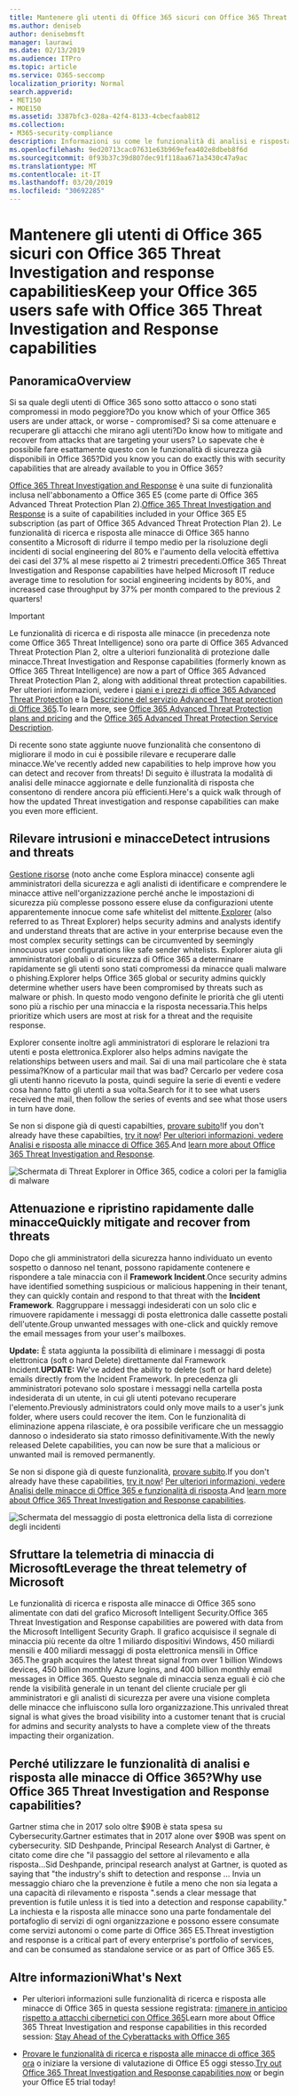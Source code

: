 ```yaml
---
title: Mantenere gli utenti di Office 365 sicuri con Office 365 Threat Investigation and response capabilities
ms.author: deniseb
author: denisebmsft
manager: laurawi
ms.date: 02/13/2019
ms.audience: ITPro
ms.topic: article
ms.service: O365-seccomp
localization_priority: Normal
search.appverid:
- MET150
- MOE150
ms.assetid: 3387bfc3-028a-42f4-8133-4cbecfaab812
ms.collection:
- M365-security-compliance
description: Informazioni su come le funzionalità di analisi e risposta alle minacce di Office 365 consentono all'organizzazione di rilevare intrusioni e minacce e di attenuare e recuperare rapidamente le minacce.
ms.openlocfilehash: 9ed20713cac07631e63b969efea402e8dbeb8f6d
ms.sourcegitcommit: 0f93b37c39d807dec91f118aa671a3430c47a9ac
ms.translationtype: MT
ms.contentlocale: it-IT
ms.lasthandoff: 03/20/2019
ms.locfileid: "30692285"
---
```

# <a name="keep-your-office-365-users-safe-with-office-365-threat-investigation-and-response-capabilities"></a><span data-ttu-id="37d27-103">Mantenere gli utenti di Office 365 sicuri con Office 365 Threat Investigation and response capabilities</span><span class="sxs-lookup"><span data-stu-id="37d27-103">Keep your Office 365 users safe with Office 365 Threat Investigation and Response capabilities</span></span>

## <a name="overview"></a><span data-ttu-id="37d27-104">Panoramica</span><span class="sxs-lookup"><span data-stu-id="37d27-104">Overview</span></span>

<span data-ttu-id="37d27-105">Si sa quale degli utenti di Office 365 sono sotto attacco o sono stati compromessi in modo peggiore?</span><span class="sxs-lookup"><span data-stu-id="37d27-105">Do you know which of your Office 365 users are under attack, or worse - compromised?</span></span> <span data-ttu-id="37d27-106">Si sa come attenuare e recuperare gli attacchi che mirano agli utenti?</span><span class="sxs-lookup"><span data-stu-id="37d27-106">Do know how to mitigate and recover from attacks that are targeting your users?</span></span> <span data-ttu-id="37d27-107">Lo sapevate che è possibile fare esattamente questo con le funzionalità di sicurezza già disponibili in Office 365?</span><span class="sxs-lookup"><span data-stu-id="37d27-107">Did you know you can do exactly this with security capabilities that are already available to you in Office 365?</span></span> 
  
<span data-ttu-id="37d27-108">[Office 365 Threat Investigation and Response](office-365-ti.md) è una suite di funzionalità inclusa nell'abbonamento a Office 365 E5 (come parte di Office 365 Advanced Threat Protection Plan 2).</span><span class="sxs-lookup"><span data-stu-id="37d27-108">[Office 365 Threat Investigation and Response](office-365-ti.md) is a suite of capabilities included in your Office 365 E5 subscription (as part of Office 365 Advanced Threat Protection Plan 2).</span></span> <span data-ttu-id="37d27-109">Le funzionalità di ricerca e risposta alle minacce di Office 365 hanno consentito a Microsoft di ridurre il tempo medio per la risoluzione degli incidenti di social engineering del 80% e l'aumento della velocità effettiva dei casi del 37% al mese rispetto ai 2 trimestri precedenti.</span><span class="sxs-lookup"><span data-stu-id="37d27-109">Office 365 Threat Investigation and Response capabilities have helped Microsoft IT reduce average time to resolution for social engineering incidents by 80%, and increased case throughput by 37% per month compared to the previous 2 quarters!</span></span> 

> [!IMPORTANT]
> <span data-ttu-id="37d27-110">Le funzionalità di ricerca e di risposta alle minacce (in precedenza note come Office 365 Threat Intelligence) sono ora parte di Office 365 Advanced Threat Protection Plan 2, oltre a ulteriori funzionalità di protezione dalle minacce.</span><span class="sxs-lookup"><span data-stu-id="37d27-110">Threat Investigation and Response capabilities (formerly known as Office 365 Threat Intelligence) are now a part of Office 365 Advanced Threat Protection Plan 2, along with additional threat protection capabilities.</span></span> <span data-ttu-id="37d27-111">Per ulteriori informazioni, vedere i [piani e i prezzi di office 365 Advanced Threat Protection](https://products.office.com/exchange/advance-threat-protection) e la [Descrizione del servizio Advanced Threat protection di Office 365](https://docs.microsoft.com/office365/servicedescriptions/office-365-advanced-threat-protection-service-description).</span><span class="sxs-lookup"><span data-stu-id="37d27-111">To learn more, see [Office 365 Advanced Threat Protection plans and pricing](https://products.office.com/exchange/advance-threat-protection) and the [Office 365 Advanced Threat Protection Service Description](https://docs.microsoft.com/office365/servicedescriptions/office-365-advanced-threat-protection-service-description).</span></span>
  
<span data-ttu-id="37d27-112">Di recente sono state aggiunte nuove funzionalità che consentono di migliorare il modo in cui è possibile rilevare e recuperare dalle minacce.</span><span class="sxs-lookup"><span data-stu-id="37d27-112">We've recently added new capabilities to help improve how you can detect and recover from threats!</span></span> <span data-ttu-id="37d27-113">Di seguito è illustrata la modalità di analisi delle minacce aggiornate e delle funzionalità di risposta che consentono di rendere ancora più efficienti.</span><span class="sxs-lookup"><span data-stu-id="37d27-113">Here's a quick walk through of how the updated Threat investigation and response capabilities can make you even more efficient.</span></span>
  
## <a name="detect-intrusions-and-threats"></a><span data-ttu-id="37d27-114">Rilevare intrusioni e minacce</span><span class="sxs-lookup"><span data-stu-id="37d27-114">Detect intrusions and threats</span></span>

<span data-ttu-id="37d27-115">[Gestione risorse](use-explorer-in-security-and-compliance.md) (noto anche come Esplora minacce) consente agli amministratori della sicurezza e agli analisti di identificare e comprendere le minacce attive nell'organizzazione perché anche le impostazioni di sicurezza più complesse possono essere eluse da configurazioni utente apparentemente innocue come safe whitelist del mittente.</span><span class="sxs-lookup"><span data-stu-id="37d27-115">[Explorer](use-explorer-in-security-and-compliance.md) (also referred to as Threat Explorer) helps security admins and analysts identify and understand threats that are active in your enterprise because even the most complex security settings can be circumvented by seemingly innocuous user configurations like safe sender whitelists.</span></span> <span data-ttu-id="37d27-116">Explorer aiuta gli amministratori globali o di sicurezza di Office 365 a determinare rapidamente se gli utenti sono stati compromessi da minacce quali malware o phishing.</span><span class="sxs-lookup"><span data-stu-id="37d27-116">Explorer helps Office 365 global or security admins quickly determine whether users have been compromised by threats such as malware or phish.</span></span> <span data-ttu-id="37d27-117">In questo modo vengono definite le priorità che gli utenti sono più a rischio per una minaccia e la risposta necessaria.</span><span class="sxs-lookup"><span data-stu-id="37d27-117">This helps prioritize which users are most at risk for a threat and the requisite response.</span></span> 
  
<span data-ttu-id="37d27-118">Explorer consente inoltre agli amministratori di esplorare le relazioni tra utenti e posta elettronica.</span><span class="sxs-lookup"><span data-stu-id="37d27-118">Explorer also helps admins navigate the relationships between users and mail.</span></span> <span data-ttu-id="37d27-119">Sai di una mail particolare che è stata pessima?</span><span class="sxs-lookup"><span data-stu-id="37d27-119">Know of a particular mail that was bad?</span></span> <span data-ttu-id="37d27-120">Cercarlo per vedere cosa gli utenti hanno ricevuto la posta, quindi seguire la serie di eventi e vedere cosa hanno fatto gli utenti a sua volta.</span><span class="sxs-lookup"><span data-stu-id="37d27-120">Search for it to see what users received the mail, then follow the series of events and see what those users in turn have done.</span></span>

<span data-ttu-id="37d27-121">Se non si dispone già di questi capabilties, [provare subito](https://aka.ms/tryo365threatintel3)!</span><span class="sxs-lookup"><span data-stu-id="37d27-121">If you don't already have these capabilties, [try it now](https://aka.ms/tryo365threatintel3)!</span></span> <span data-ttu-id="37d27-122">[Per ulteriori informazioni, vedere Analisi e risposta alle minacce di Office 365](https://aka.ms/readmoreabouto365threatintel).</span><span class="sxs-lookup"><span data-stu-id="37d27-122">And [learn more about Office 365 Threat Investigation and Response](https://aka.ms/readmoreabouto365threatintel).</span></span>
  
![Schermata di Threat Explorer in Office 365, codice a colori per la famiglia di malware](media/591338dd-252a-437d-b5f2-87aa42e74b0c.png)
  
## <a name="quickly-mitigate-and-recover-from-threats"></a><span data-ttu-id="37d27-124">Attenuazione e ripristino rapidamente dalle minacce</span><span class="sxs-lookup"><span data-stu-id="37d27-124">Quickly mitigate and recover from threats</span></span>

<span data-ttu-id="37d27-125">Dopo che gli amministratori della sicurezza hanno individuato un evento sospetto o dannoso nel tenant, possono rapidamente contenere e rispondere a tale minaccia con il **Framework Incident**.</span><span class="sxs-lookup"><span data-stu-id="37d27-125">Once security admins have identified something suspicious or malicious happening in their tenant, they can quickly contain and respond to that threat with the **Incident Framework**.</span></span> <span data-ttu-id="37d27-126">Raggruppare i messaggi indesiderati con un solo clic e rimuovere rapidamente i messaggi di posta elettronica dalle cassette postali dell'utente.</span><span class="sxs-lookup"><span data-stu-id="37d27-126">Group unwanted messages with one-click and quickly remove the email messages from your user's mailboxes.</span></span> 
  
 <span data-ttu-id="37d27-127">**Update:** È stata aggiunta la possibilità di eliminare i messaggi di posta elettronica (soft o hard Delete) direttamente dal Framework Incident.</span><span class="sxs-lookup"><span data-stu-id="37d27-127">**UPDATE:** We've added the ability to delete (soft or hard delete) emails directly from the Incident Framework.</span></span> <span data-ttu-id="37d27-128">In precedenza gli amministratori potevano solo spostare i messaggi nella cartella posta indesiderata di un utente, in cui gli utenti potevano recuperare l'elemento.</span><span class="sxs-lookup"><span data-stu-id="37d27-128">Previously administrators could only move mails to a user's junk folder, where users could recover the item.</span></span> <span data-ttu-id="37d27-129">Con le funzionalità di eliminazione appena rilasciate, è ora possibile verificare che un messaggio dannoso o indesiderato sia stato rimosso definitivamente.</span><span class="sxs-lookup"><span data-stu-id="37d27-129">With the newly released Delete capabilities, you can now be sure that a malicious or unwanted mail is removed permanently.</span></span> 
  
<span data-ttu-id="37d27-130">Se non si dispone già di queste funzionalità, [provare subito](https://aka.ms/tryo365threatintel3).</span><span class="sxs-lookup"><span data-stu-id="37d27-130">If you don't already have these capabilities, [try it now](https://aka.ms/tryo365threatintel3)!</span></span> <span data-ttu-id="37d27-131">[Per ulteriori informazioni, vedere Analisi delle minacce di Office 365 e funzionalità di risposta](https://aka.ms/readmoreabouto365threatintel).</span><span class="sxs-lookup"><span data-stu-id="37d27-131">And [learn more about Office 365 Threat Investigation and Response capabilities](https://aka.ms/readmoreabouto365threatintel).</span></span>
  
![Schermata del messaggio di posta elettronica della lista di correzione degli incidenti](media/9d8452d3-d8d2-4b26-81f9-76396e08dd17.png)
  
## <a name="leverage-the-threat-telemetry-of-microsoft"></a><span data-ttu-id="37d27-133">Sfruttare la telemetria di minaccia di Microsoft</span><span class="sxs-lookup"><span data-stu-id="37d27-133">Leverage the threat telemetry of Microsoft</span></span>

<span data-ttu-id="37d27-134">Le funzionalità di ricerca e risposta alle minacce di Office 365 sono alimentate con dati del grafico Microsoft Intelligent Security.</span><span class="sxs-lookup"><span data-stu-id="37d27-134">Office 365 Threat Investigation and Response capabilities are powered with data from the Microsoft Intelligent Security Graph.</span></span> <span data-ttu-id="37d27-135">Il grafico acquisisce il segnale di minaccia più recente da oltre 1 miliardo dispositivi Windows, 450 miliardi mensili e 400 miliardi messaggi di posta elettronica mensili in Office 365.</span><span class="sxs-lookup"><span data-stu-id="37d27-135">The graph acquires the latest threat signal from over 1 billion Windows devices, 450 billion monthly Azure logins, and 400 billion monthly email messages in Office 365.</span></span> <span data-ttu-id="37d27-136">Questo segnale di minaccia senza eguali è ciò che rende la visibilità generale in un tenant del cliente cruciale per gli amministratori e gli analisti di sicurezza per avere una visione completa delle minacce che influiscono sulla loro organizzazione.</span><span class="sxs-lookup"><span data-stu-id="37d27-136">This unrivaled threat signal is what gives the broad visibility into a customer tenant that is crucial for admins and security analysts to have a complete view of the threats impacting their organization.</span></span> 
  
   
## <a name="why-use-office-365-threat-investigation-and-response-capabilities"></a><span data-ttu-id="37d27-137">Perché utilizzare le funzionalità di analisi e risposta alle minacce di Office 365?</span><span class="sxs-lookup"><span data-stu-id="37d27-137">Why use Office 365 Threat Investigation and Response capabilities?</span></span>

<span data-ttu-id="37d27-138">Gartner stima che in 2017 solo oltre $90B è stata spesa su Cybersecurity.</span><span class="sxs-lookup"><span data-stu-id="37d27-138">Gartner estimates that in 2017 alone over $90B was spent on cybersecurity.</span></span> <span data-ttu-id="37d27-139">SID Deshpande, Principal Research Analyst di Gartner, è citato come dire che "il passaggio del settore al rilevamento e alla risposta...</span><span class="sxs-lookup"><span data-stu-id="37d27-139">Sid Deshpande, principal research analyst at Gartner, is quoted as saying that "the industry's shift to detection and response …</span></span> <span data-ttu-id="37d27-140">Invia un messaggio chiaro che la prevenzione è futile a meno che non sia legata a una capacità di rilevamento e risposta ".</span><span class="sxs-lookup"><span data-stu-id="37d27-140">sends a clear message that prevention is futile unless it is tied into a detection and response capability."</span></span> <span data-ttu-id="37d27-141">La inchiesta e la risposta alle minacce sono una parte fondamentale del portafoglio di servizi di ogni organizzazione e possono essere consumate come servizi autonomi o come parte di Office 365 E5.</span><span class="sxs-lookup"><span data-stu-id="37d27-141">Threat investigtion and response is a critical part of every enterprise's portfolio of services, and can be consumed as standalone service or as part of Office 365 E5.</span></span>
  
## <a name="whats-next"></a><span data-ttu-id="37d27-142">Altre informazioni</span><span class="sxs-lookup"><span data-stu-id="37d27-142">What's Next</span></span>

- <span data-ttu-id="37d27-143">Per ulteriori informazioni sulle funzionalità di ricerca e risposta alle minacce di Office 365 in questa sessione registrata: [rimanere in anticipo rispetto a attacchi cibernetici con Office 365](https://myignite.microsoft.com/videos/53723)</span><span class="sxs-lookup"><span data-stu-id="37d27-143">Learn more about Office 365 Threat Investigation and response capabilities  in this recorded session: [Stay Ahead of the Cyberattacks with Office 365](https://myignite.microsoft.com/videos/53723)</span></span>
    
- <span data-ttu-id="37d27-144">[Provare le funzionalità di ricerca e risposta alle minacce di office 365 ora](https://aka.ms/tryo365threatintel3) o iniziare la versione di valutazione di Office E5 oggi stesso.</span><span class="sxs-lookup"><span data-stu-id="37d27-144">[Try out Office 365 Threat Investigation and Response capabilities now](https://aka.ms/tryo365threatintel3) or begin your Office E5 trial today!</span></span> 
    

